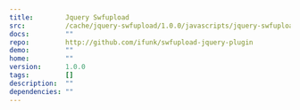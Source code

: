 ```yaml
---
title:        Jquery Swfupload
src:          /cache/jquery-swfupload/1.0.0/javascripts/jquery-swfupload.js
docs:         ""
repo:         http://github.com/ifunk/swfupload-jquery-plugin
demo:         ""
home:         ""
version:      1.0.0
tags:         []
description:  ""
dependencies: ""
---
```


